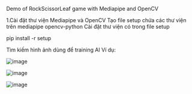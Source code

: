 Demo of RockScissorLeaf game with Mediapipe and OpenCV

1.Cài đặt thư viện Mediapipe và OpenCV
Tạo file setup chứa các thư viện trên
mediapipe
opencv-python
Cài đặt thư viện có trong file setup

pip install -r setup

Tìm kiếm hình ảnh dùng để training AI
Ví dụ:

![image](https://github.com/user-attachments/assets/ccb786ad-cdac-4116-aac9-1d4bc262d786)

![image](https://github.com/user-attachments/assets/e3a66ef2-dee7-4db7-91ff-03d6db072bfa)

![image](https://github.com/user-attachments/assets/6675090f-1ece-45d1-b229-3dea9e121436)


